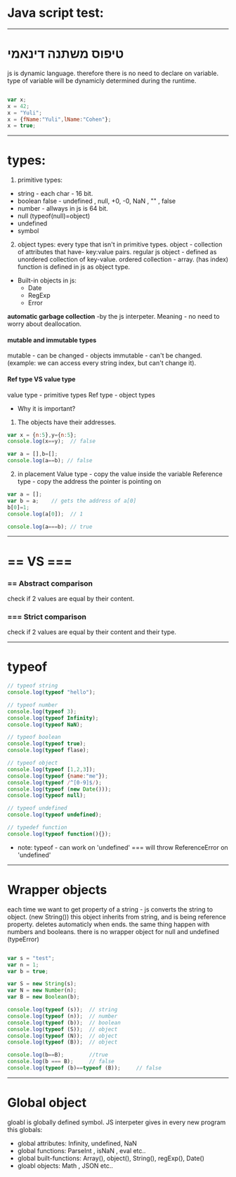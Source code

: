 # Java  script test:
___
# טיפוס משתנה דינאמי
js is dynamic language. 
therefore there is no need to declare on variable. 
type of variable will be dynamicly determined during the runtime. 
```js

var x;
x = 42;
x = "Yuli";
x = {fName:"Yuli",lName:"Cohen"};
x = true;

```
___
# types: 
1. primitive types:
  * string - each char - 16 bit. 
  * boolean
    false - undefined , null, +0, -0, NaN , "" , false
  * number - allways in js is 64 bit.
  * null (typeof(null)=object)
  * undefined
  * symbol
2. object types:
  every type that isn't in primitive types. 
  object - collection of attributes that have- key:value pairs. 
  regular js object - defined as unordered collection of key-value. 
  ordered collection - array. (has index)
  function is defined in js as object type. 
  * Built-in objects in js:
    * Date
    * RegExp
    * Error

**automatic garbage collection** -by the js interpeter. Meaning - no need to worry about deallocation.

#### mutable and immutable types
mutable - can be changed - objects
immutable - can't be changed. (example: we can access every string index, but can't change it).
####	Ref type VS value type
value type - primitive types
Ref type - object types
* Why it is important?
1. The objects have their addresses. 
```js
var x = {n:5},y={n:5};
console.log(x==y);  // false

var a = [],b=[];
console.log(a==b); // false
```
2. in placement
Value type - copy the value inside the variable
Reference type - copy the address the pointer is pointing on
```js
var a = [];
var b = a;    // gets the address of a[0]
b[0]=1;
console.log(a[0]);  // 1

console.log(a===b); // true
```
___

# == VS ===
### == Abstract comparison
check if 2 values are equal by their content.
### === Strict comparison
check if 2 values are equal by their content and their type.

___
# typeof
```js
// typeof string
console.log(typeof "hello");

// typeof number
console.log(typeof 3);
console.log(typeof Infinity);
console.log(typeof NaN);

// typeof boolean
console.log(typeof true);
console.log(typeof flase);

// typeof object
console.log(typeof [1,2,3]);
console.log(typeof {name:"me"});
console.log(typeof /^[0-9]$/);
console.log(typeof (new Date()));
console.log(typeof null);

// typeof undefined
console.log(typeof undefined);

// typedef function
console.log(typeof function(){});
```
* note: 
typeof - can work on 'undefined'
=== will throw ReferenceError on 'undefined'

___
# Wrapper objects
each time we want to get property of a string - js converts the string to object. (new String())
this object inherits from string, and is being reference property.
deletes automaticly when ends.
the same thing happen with numbers and booleans. 
there is no wrapper object for null and undefined (typeError)
```js

var s = "test";
var n = 1;
var b = true;

var S = new String(s);
var N = new Number(n);
var B = new Boolean(b);

console.log(typeof (s));  // string
console.log(typeof (n));  // number
console.log(typeof (b));  // boolean
console.log(typeof (S));  // object
console.log(typeof (N));  // object
console.log(typeof (B));  // object

console.log(b==B);        //true
console.log(b === B);     // false
console.log(typeof (b)==typeof (B));     // false
```
___
# Global object
gloabl is globally defined symbol. 
JS interpeter gives in every new program this globals:
* global attributes: Infinity, undefined, NaN
* global functions: ParseInt , isNaN , eval etc..
* global built-functions: Array(), object(), String(), regExp(), Date()
* gloabl objects: Math , JSON etc..